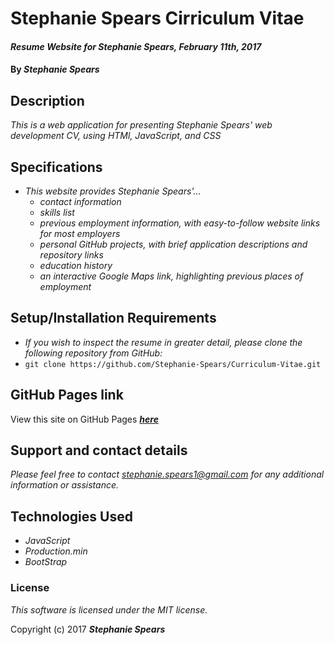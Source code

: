 # Stephanie Spears Cirriculum Vitae #

#### _Resume Website for Stephanie Spears, February 11th, 2017_
#### By ***Stephanie Spears***

## Description

_This is a web application for presenting Stephanie Spears' *web development* CV, using HTMl, JavaScript, and CSS_

## Specifications

* _This website provides Stephanie Spears'..._
  * _contact information_
  * _skills list_
  * _previous employment information, with easy-to-follow website links for most employers_
  * _personal GitHub projects, with brief application descriptions and repository links_
  * _education history_
  * _an interactive Google Maps link, highlighting previous places of employment_

## Setup/Installation Requirements

* _If you wish to inspect the resume in greater detail, please clone the following repository from GitHub:_
* `git clone https://github.com/Stephanie-Spears/Curriculum-Vitae.git`

## GitHub Pages link

View this site on GitHub Pages ***[here](https://stephanie-spears.github.io/Curriculum-Vitae)***

## Support and contact details

_Please feel free to contact stephanie.spears1@gmail.com for any additional information or assistance._

## Technologies Used

* _JavaScript_
* _Production.min_
* _BootStrap_

### License

*This software is licensed under the MIT license.*

Copyright (c) 2017 **_Stephanie Spears_**
